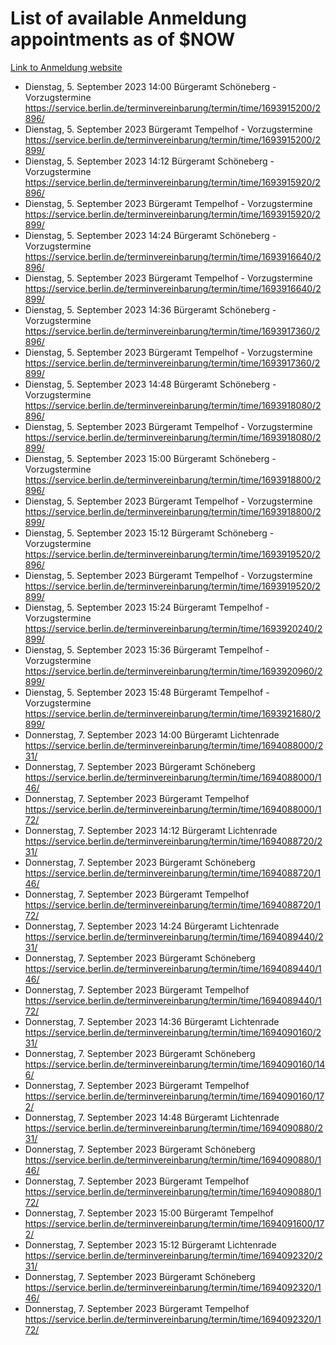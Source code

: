 # List of available Anmeldung appointments as of $NOW
[Link to Anmeldung website](https://service.berlin.de/terminvereinbarung/termin/tag.php?termin=1&anliegen[]=120686&dienstleisterlist=122210,122217,327316,122219,327312,122227,327314,122231,327346,122243,327348,122254,122252,329742,122260,329745,122262,329748,122271,327278,122273,327274,122277,327276,330436,122280,327294,122282,327290,122284,327292,122291,327270,122285,327266,122286,327264,122296,327268,150230,329760,122297,327286,122294,327284,122312,329763,122314,329775,122304,327330,122311,327334,122309,327332,317869,122281,327352,122279,329772,122283,122276,327324,122274,327326,122267,329766,122246,327318,122251,327320,122257,327322,122208,327298,122226,327300&herkunft=http%3A%2F%2Fservice.berlin.de%2Fdienstleistung%2F120686%2F)
- Dienstag, 5. September 2023 14:00 Bürgeramt Schöneberg - Vorzugstermine https://service.berlin.de/terminvereinbarung/termin/time/1693915200/2896/
- Dienstag, 5. September 2023  Bürgeramt Tempelhof - Vorzugstermine https://service.berlin.de/terminvereinbarung/termin/time/1693915200/2899/
- Dienstag, 5. September 2023 14:12 Bürgeramt Schöneberg - Vorzugstermine https://service.berlin.de/terminvereinbarung/termin/time/1693915920/2896/
- Dienstag, 5. September 2023  Bürgeramt Tempelhof - Vorzugstermine https://service.berlin.de/terminvereinbarung/termin/time/1693915920/2899/
- Dienstag, 5. September 2023 14:24 Bürgeramt Schöneberg - Vorzugstermine https://service.berlin.de/terminvereinbarung/termin/time/1693916640/2896/
- Dienstag, 5. September 2023  Bürgeramt Tempelhof - Vorzugstermine https://service.berlin.de/terminvereinbarung/termin/time/1693916640/2899/
- Dienstag, 5. September 2023 14:36 Bürgeramt Schöneberg - Vorzugstermine https://service.berlin.de/terminvereinbarung/termin/time/1693917360/2896/
- Dienstag, 5. September 2023  Bürgeramt Tempelhof - Vorzugstermine https://service.berlin.de/terminvereinbarung/termin/time/1693917360/2899/
- Dienstag, 5. September 2023 14:48 Bürgeramt Schöneberg - Vorzugstermine https://service.berlin.de/terminvereinbarung/termin/time/1693918080/2896/
- Dienstag, 5. September 2023  Bürgeramt Tempelhof - Vorzugstermine https://service.berlin.de/terminvereinbarung/termin/time/1693918080/2899/
- Dienstag, 5. September 2023 15:00 Bürgeramt Schöneberg - Vorzugstermine https://service.berlin.de/terminvereinbarung/termin/time/1693918800/2896/
- Dienstag, 5. September 2023  Bürgeramt Tempelhof - Vorzugstermine https://service.berlin.de/terminvereinbarung/termin/time/1693918800/2899/
- Dienstag, 5. September 2023 15:12 Bürgeramt Schöneberg - Vorzugstermine https://service.berlin.de/terminvereinbarung/termin/time/1693919520/2896/
- Dienstag, 5. September 2023  Bürgeramt Tempelhof - Vorzugstermine https://service.berlin.de/terminvereinbarung/termin/time/1693919520/2899/
- Dienstag, 5. September 2023 15:24 Bürgeramt Tempelhof - Vorzugstermine https://service.berlin.de/terminvereinbarung/termin/time/1693920240/2899/
- Dienstag, 5. September 2023 15:36 Bürgeramt Tempelhof - Vorzugstermine https://service.berlin.de/terminvereinbarung/termin/time/1693920960/2899/
- Dienstag, 5. September 2023 15:48 Bürgeramt Tempelhof - Vorzugstermine https://service.berlin.de/terminvereinbarung/termin/time/1693921680/2899/
- Donnerstag, 7. September 2023 14:00 Bürgeramt Lichtenrade https://service.berlin.de/terminvereinbarung/termin/time/1694088000/231/
- Donnerstag, 7. September 2023  Bürgeramt Schöneberg https://service.berlin.de/terminvereinbarung/termin/time/1694088000/146/
- Donnerstag, 7. September 2023  Bürgeramt Tempelhof https://service.berlin.de/terminvereinbarung/termin/time/1694088000/172/
- Donnerstag, 7. September 2023 14:12 Bürgeramt Lichtenrade https://service.berlin.de/terminvereinbarung/termin/time/1694088720/231/
- Donnerstag, 7. September 2023  Bürgeramt Schöneberg https://service.berlin.de/terminvereinbarung/termin/time/1694088720/146/
- Donnerstag, 7. September 2023  Bürgeramt Tempelhof https://service.berlin.de/terminvereinbarung/termin/time/1694088720/172/
- Donnerstag, 7. September 2023 14:24 Bürgeramt Lichtenrade https://service.berlin.de/terminvereinbarung/termin/time/1694089440/231/
- Donnerstag, 7. September 2023  Bürgeramt Schöneberg https://service.berlin.de/terminvereinbarung/termin/time/1694089440/146/
- Donnerstag, 7. September 2023  Bürgeramt Tempelhof https://service.berlin.de/terminvereinbarung/termin/time/1694089440/172/
- Donnerstag, 7. September 2023 14:36 Bürgeramt Lichtenrade https://service.berlin.de/terminvereinbarung/termin/time/1694090160/231/
- Donnerstag, 7. September 2023  Bürgeramt Schöneberg https://service.berlin.de/terminvereinbarung/termin/time/1694090160/146/
- Donnerstag, 7. September 2023  Bürgeramt Tempelhof https://service.berlin.de/terminvereinbarung/termin/time/1694090160/172/
- Donnerstag, 7. September 2023 14:48 Bürgeramt Lichtenrade https://service.berlin.de/terminvereinbarung/termin/time/1694090880/231/
- Donnerstag, 7. September 2023  Bürgeramt Schöneberg https://service.berlin.de/terminvereinbarung/termin/time/1694090880/146/
- Donnerstag, 7. September 2023  Bürgeramt Tempelhof https://service.berlin.de/terminvereinbarung/termin/time/1694090880/172/
- Donnerstag, 7. September 2023 15:00 Bürgeramt Tempelhof https://service.berlin.de/terminvereinbarung/termin/time/1694091600/172/
- Donnerstag, 7. September 2023 15:12 Bürgeramt Lichtenrade https://service.berlin.de/terminvereinbarung/termin/time/1694092320/231/
- Donnerstag, 7. September 2023  Bürgeramt Schöneberg https://service.berlin.de/terminvereinbarung/termin/time/1694092320/146/
- Donnerstag, 7. September 2023  Bürgeramt Tempelhof https://service.berlin.de/terminvereinbarung/termin/time/1694092320/172/
